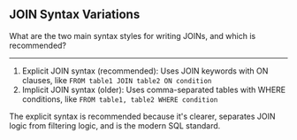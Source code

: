 ## JOIN Syntax Variations

What are the two main syntax styles for writing JOINs, and which is recommended?

---

1. Explicit JOIN syntax (recommended): Uses JOIN keywords with ON clauses, like `FROM table1 JOIN table2 ON condition`
2. Implicit JOIN syntax (older): Uses comma-separated tables with WHERE conditions, like `FROM table1, table2 WHERE condition`

The explicit syntax is recommended because it's clearer, separates JOIN logic from filtering logic, and is the modern SQL standard.

